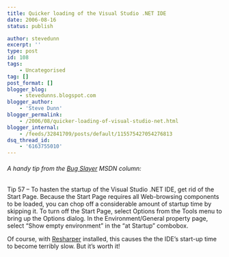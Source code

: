 ```yaml
---
title: Quicker loading of the Visual Studio .NET IDE
date: 2006-08-16
status: publish

author: stevedunn
excerpt: ''
type: post
id: 108
tags:
    - Uncategorised
tag: []
post_format: []
blogger_blog:
    - stevedunns.blogspot.com
blogger_author:
    - 'Steve Dunn'
blogger_permalink:
    - /2006/08/quicker-loading-of-visual-studio-net.html
blogger_internal:
    - /feeds/32841709/posts/default/115575427054276813
dsq_thread_id:
    - '6163755010'
---
```

###### A handy tip from the [Bug Slayer](http://msdn.microsoft.com/msdnmag/issues/03/11/Bugslayer/) MSDN column: 

Tip 57 – To hasten the startup of the Visual Studio .NET IDE, get rid of the Start Page. Because the Start Page requires all Web-browsing components to be loaded, you can chop off a considerable amount of startup time by skipping it. To turn off the Start Page, select Options from the Tools menu to bring up the Options dialog. In the Environment/General property page, select “Show empty environment” in the “at Startup” combobox.

Of course, with [Resharper](http://www.jetbrains.com/resharper/) installed, this causes the the IDE’s start-up time to become terribly slow. But it’s worth it!